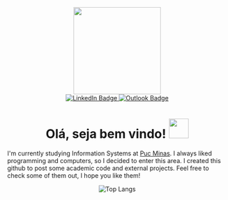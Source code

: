 <div id="header" align="center">
  <img src="https://media.giphy.com/media/jdPMeyv9rn0hZHh8n9/giphy.gif" width="200"/>
  <div id="badges">
    <a href="https://www.linkedin.com/in/wemerson-ferr/" target="_blank">
      <img src="https://img.shields.io/badge/LinkedIn-blue?style=plastic&logo=linkedin&logoColor=white" alt="LinkedIn Badge"/>
    </a>
    <a href="mailto:wemerson-b@hotmail.com" target="_blank">
      <img src="https://img.shields.io/badge/Email-blue?style=plastic&logo=microsoftoutlook&logoColor=white" alt="Outlook Badge"/>
    </a>
  </div>
  <img src="https://komarev.com/ghpvc/?username=Wemerson-ferr&style=social&color=success" alt=""/>
  <h1>
     Olá, seja bem vindo!
     <img src="https://media.giphy.com/media/w1OBpBd7kJqHrJnJ13/giphy.gif" width="45px"/>
  </h1>
</div>
<div>
  I'm currently studying Information Systems at <a href="https://www.pucminas.br/main/Paginas/default.aspx">Puc Minas</a>. I always liked programming and computers, so I decided to enter this area. I created this github to post some academic code and external projects. Feel free to check some of them out, I hope you like them!
</div>
<div id="top-lang" align="center">

![Top Langs](https://github-readme-stats.vercel.app/api/top-langs/?username=Wemerson-ferr&hide_progress=true)
</div>
